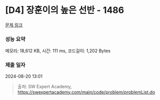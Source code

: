 # [D4] 장훈이의 높은 선반 - 1486 

[문제 링크](https://swexpertacademy.com/main/code/problem/problemDetail.do?contestProbId=AV2b7Yf6ABcBBASw) 

### 성능 요약

메모리: 18,612 KB, 시간: 111 ms, 코드길이: 1,202 Bytes

### 제출 일자

2024-08-20 13:01



> 출처: SW Expert Academy, https://swexpertacademy.com/main/code/problem/problemList.do